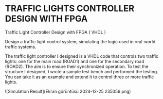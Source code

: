 # TRAFFIC LIGHTS CONTROLLER DESIGN WITH FPGA
Traffic Light Controller Design with FPGA ( VHDL )

Design a traffic light control system, simulating the logic used in real-world traffic systems.

The traffic light controller I designed is a VHDL code that controls two traffic lights: one for the main road (ROAD1) and one for the secondary road (ROAD2). The aim is to ensure their synchronized operation. To test the structure I designed, I wrote a sample test bench and performed the testing. You can take it as an example and extend it to control three or more traffic lights.

![Simulation Result](Ekran görüntüsü 2024-12-25 235059.png)

